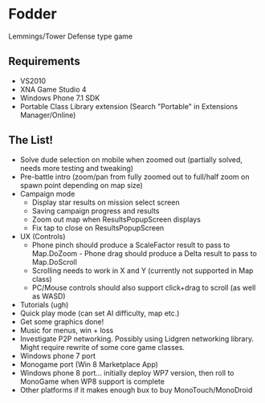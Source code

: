 Fodder
======

Lemmings/Tower Defense type game

Requirements
------------
- VS2010
- XNA Game Studio 4
- Windows Phone 7.1 SDK
- Portable Class Library extension (Search "Portable" in Extensions Manager/Online)


The List!
---------
- Solve dude selection on mobile when zoomed out (partially solved, needs more testing and tweaking)
- Pre-battle intro (zoom/pan from fully zoomed out to full/half zoom on spawn point depending on map size)
- Campaign mode
  - Display star results on mission select screen
  - Saving campaign progress and results
  - Zoom out map when ResultsPopupScreen displays
  - Fix tap to close on ResultsPopupScreen
- UX (Controls)
  - Phone pinch should produce a ScaleFactor result to pass to Map.DoZoom                                                                                - Phone drag should produce a Delta result to pass to Map.DoScroll
  - Scrolling needs to work in X and Y (currently not supported in Map class)
  - PC/Mouse controls should also support click+drag to scroll (as well as WASD)     
- Tutorials (ugh)
- Quick play mode (can set AI difficulty, map etc.)
- Get some graphics done!
- Music for menus, win + loss
- Investigate P2P networking. Possibly using Lidgren networking library. Might require rewrite of some core game classes.
- Windows phone 7 port
- Monogame port (Win 8 Marketplace App)
- Windows phone 8 port... initially deploy WP7 version, then roll to MonoGame when WP8 support is complete
- Other platforms if it makes enough bux to buy MonoTouch/MonoDroid 